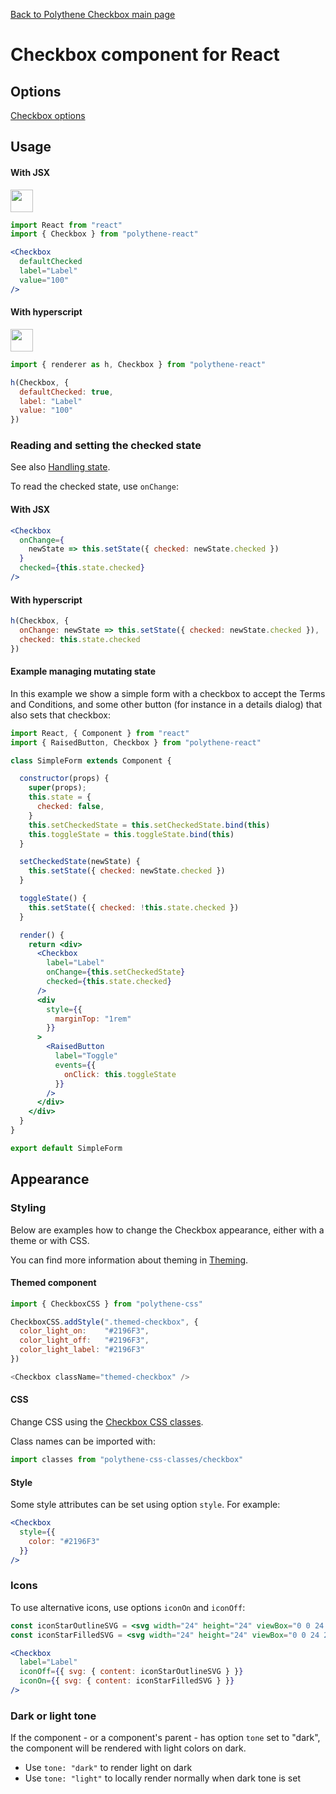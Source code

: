 [Back to Polythene Checkbox main page](../checkbox.md)

# Checkbox component for React


## Options

[Checkbox options](../checkbox.md)


## Usage

#### With JSX

<a href="https://jsfiddle.net/ArthurClemens/hp6ksg2m/" target="_blank"><img src="https://arthurclemens.github.io/assets/polythene/docs/try-out-green.gif" height="36" /></a>

~~~jsx
import React from "react"
import { Checkbox } from "polythene-react"

<Checkbox 
  defaultChecked
  label="Label"
  value="100"
/>
~~~

#### With hyperscript

<a href="https://jsfiddle.net/ArthurClemens/g07snvox/" target="_blank"><img src="https://arthurclemens.github.io/assets/polythene/docs/try-out-green.gif" height="36" /></a>

~~~javascript
import { renderer as h, Checkbox } from "polythene-react"

h(Checkbox, {
  defaultChecked: true,
  label: "Label"
  value: "100"
})
~~~

### Reading and setting the checked state

See also [Handling state](../../handling-state.md).

To read the checked state, use `onChange`:

#### With JSX

~~~jsx
<Checkbox 
  onChange={
    newState => this.setState({ checked: newState.checked })
  }
  checked={this.state.checked}
/>
~~~

#### With hyperscript

~~~javascript
h(Checkbox, {
  onChange: newState => this.setState({ checked: newState.checked }),
  checked: this.state.checked
})
~~~

#### Example managing mutating state

In this example we show a simple form with a checkbox to accept the Terms and Conditions, and some other button (for instance in a details dialog) that also sets that checkbox:

~~~jsx
import React, { Component } from "react"
import { RaisedButton, Checkbox } from "polythene-react"

class SimpleForm extends Component {

  constructor(props) {
    super(props);
    this.state = {
      checked: false,
    }
    this.setCheckedState = this.setCheckedState.bind(this)
    this.toggleState = this.toggleState.bind(this)
  }

  setCheckedState(newState) {
    this.setState({ checked: newState.checked })
  }

  toggleState() {
    this.setState({ checked: !this.state.checked })
  }

  render() {
    return <div>
      <Checkbox
        label="Label"
        onChange={this.setCheckedState}
        checked={this.state.checked}
      />
      <div
        style={{
          marginTop: "1rem"
        }}
      >
        <RaisedButton
          label="Toggle"
          events={{
            onClick: this.toggleState
          }}
        />
      </div>
    </div>
  }
}

export default SimpleForm
~~~


## Appearance

### Styling

Below are examples how to change the Checkbox appearance, either with a theme or with CSS.

You can find more information about theming in  [Theming](../../theming.md).

#### Themed component

~~~javascript
import { CheckboxCSS } from "polythene-css"

CheckboxCSS.addStyle(".themed-checkbox", {
  color_light_on:    "#2196F3",
  color_light_off:   "#2196F3",
  color_light_label: "#2196F3"
})

<Checkbox className="themed-checkbox" />
~~~

#### CSS

Change CSS using the [Checkbox CSS classes](../../../packages/polythene-css-classes/checkbox.js).

Class names can be imported with:

~~~javascript
import classes from "polythene-css-classes/checkbox"
~~~

#### Style

Some style attributes can be set using option `style`. For example:

~~~jsx
<Checkbox
  style={{
    color: "#2196F3"
  }}
/>
~~~

### Icons

To use alternative icons, use options `iconOn` and `iconOff`:

~~~jsx
const iconStarOutlineSVG = <svg width="24" height="24" viewBox="0 0 24.00 24.00" enableBackground="new 0 0 24.00 24.00"><path fill="#000000" fillOpacity="1" strokeWidth="0.2" strokeLinejoin="round" d="M 11.9994,15.3943L 8.2364,17.6643L 9.2314,13.3833L 5.9094,10.5053L 10.2894,10.1293L 11.9994,6.09327L 13.7094,10.1293L 18.0894,10.5053L 14.7674,13.3833L 15.7624,17.6643M 21.9994,9.24227L 14.8084,8.62526L 11.9994,1.99827L 9.1904,8.62526L 1.9994,9.24227L 7.4544,13.9693L 5.8194,20.9983L 11.9994,17.2703L 18.1794,20.9983L 16.5444,13.9693L 21.9994,9.24227 Z "/></svg>
const iconStarFilledSVG = <svg width="24" height="24" viewBox="0 0 24 24"><path d="M12 17.27L18.18 21l-1.64-7.03L22 9.24l-7.19-.61L12 2 9.19 8.63 2 9.24l5.46 4.73L5.82 21z"/></svg>

<Checkbox
  label="Label"
  iconOff={{ svg: { content: iconStarOutlineSVG } }}
  iconOn={{ svg: { content: iconStarFilledSVG } }}
/>
~~~

### Dark or light tone

If the component - or a component's parent - has option `tone` set to "dark", the component will be rendered with light colors on dark. 

* Use `tone: "dark"` to render light on dark
* Use `tone: "light"` to locally render normally when dark tone is set



